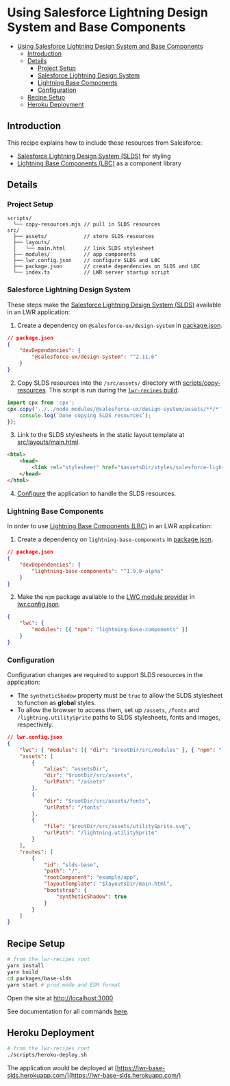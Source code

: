# Using Salesforce Lightning Design System and Base Components

-   [Using Salesforce Lightning Design System and Base Components](#using-salesforce-lightning-design-system-and-base-components)
    -   [Introduction](#introduction)
    -   [Details](#details)
        -   [Project Setup](#project-setup)
        -   [Salesforce Lightning Design System](#salesforce-lightning-design-system)
        -   [Lightning Base Components](#lightning-base-components)
        -   [Configuration](#configuration)
    -   [Recipe Setup](#recipe-setup)
    -   [Heroku Deployment](#heroku-deployment)

## Introduction

This recipe explains how to include these resources from Salesforce:

-   [Salesforce Lightning Design System (SLDS)](https://www.lightningdesignsystem.com/getting-started/) for styling
-   [Lightning Base Components (LBC)](https://developer.salesforce.com/docs/component-library/overview/components) as a component library

## Details

### Project Setup

```
scripts/
  └── copy-resources.mjs // pull in SLDS resources
src/
  ├── assets/            // store SLDS resources
  ├── layouts/
  │   └── main.html      // link SLDS stylesheet
  ├── modules/           // app components
  ├── lwr.config.json    // configure SLDS and LBC
  ├── package.json       // create dependencies on SLDS and LBC
  └── index.ts           // LWR server startup script
```

### Salesforce Lightning Design System

These steps make the [Salesforce Lightning Design System (SLDS)](https://www.lightningdesignsystem.com/getting-started/) available in an LWR application:

1. Create a dependency on `@salesforce-ux/design-system` in [package.json](./package.json).

```json
// package.json
{
    "devDependencies": {
        "@salesforce-ux/design-system": "^2.11.6"
    }
}
```

2. Copy SLDS resources into the `/src/assets/` directory with [scripts/copy-resources](./scripts/copy-resources.mjs). This script is run during the [`lwr-recipes` build](#recipe-setup).

```js
import cpx from 'cpx';
cpx.copy('../../node_modules/@salesforce-ux/design-system/assets/**/*', 'src/assets', () => {
    console.log(`Done copying SLDS resources`);
});
```

3. Link to the SLDS stylesheets in the static layout template at [src/layouts/main.html](./src/layouts/main.html).

```html
<html>
    <head>
        <link rel="stylesheet" href="$assetsDir/styles/salesforce-lightning-design-system.css" />
    </head>
</html>
```

4. [Configure](#configuration) the application to handle the SLDS resources.

### Lightning Base Components

In order to use [Lightning Base Components (LBC)](https://developer.salesforce.com/docs/component-library/overview/components) in an LWR application:

1. Create a dependency on `lightning-base-components` in [package.json](./package.json).

```json
// package.json
{
    "devDependencies": {
        "lightning-base-components": "^1.9.0-alpha"
    }
}
```

2. Make the `npm` package available to the [LWC module provider](https://rfcs.lwc.dev/rfcs/lwc/0020-module-resolution) in [lwr.config.json](./lwr.config.json).

```json
{
    "lwc": {
        "modules": [{ "npm": "lightning-base-components" }]
    }
}
```

### Configuration

Configuration changes are required to support SLDS resources in the application:

-   The `syntheticShadow` property must be `true` to allow the SLDS stylesheet to function as **global** styles.
-   To allow the browser to access them, set up `/assets`, `/fonts` and `/lightning.utilitySprite` paths to SLDS stylesheets, fonts and images, respectively.

```json
// lwr.config.json
{
    "lwc": { "modules": [{ "dir": "$rootDir/src/modules" }, { "npm": "lightning-base-components" }] },
    "assets": [
        {
            "alias": "assetsDir",
            "dir": "$rootDir/src/assets",
            "urlPath": "/assets"
        },
        {
            "dir": "$rootDir/src/assets/fonts",
            "urlPath": "/fonts"
        },
        {
            "file": "$rootDir/src/assets/utilitySprite.svg",
            "urlPath": "/lightning.utilitySprite"
        }
    ],
    "routes": [
        {
            "id": "slds-base",
            "path": "/",
            "rootComponent": "example/app",
            "layoutTemplate": "$layoutsDir/main.html",
            "bootstrap": {
                "syntheticShadow": true
            }
        }
    ]
}
```

## Recipe Setup

```bash
# from the lwr-recipes root
yarn install
yarn build
cd packages/base-slds
yarn start # prod mode and ESM format
```

Open the site at [http://localhost:3000](http://localhost:3000)

See documentation for all commands [here](https://github.com/salesforce/lwr-recipes/blob/master/doc/get_started.md).

## Heroku Deployment

```bash
# from the lwr-recipes root
./scripts/heroku-deploy.sh
```

The application would be deployed at [https://lwr-base-slds.herokuapp.com/](https://lwr-base-slds.herokuapp.com/)
